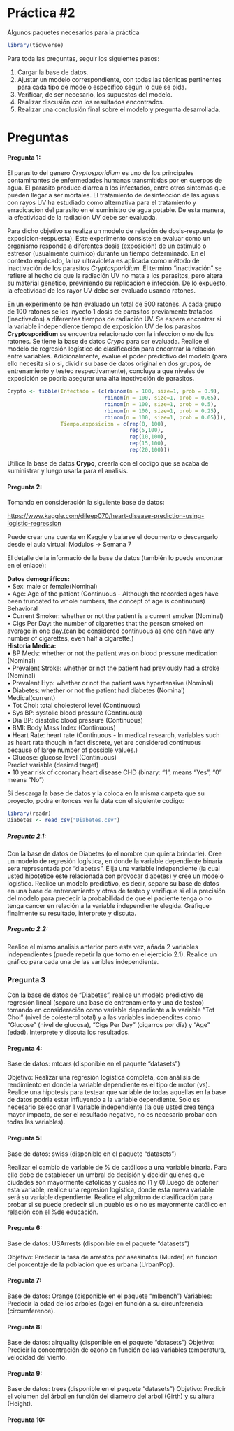 Práctica \#2
================

Algunos paquetes necesarios para la práctica

``` r
library(tidyverse)
```

Para toda las preguntas, seguir los siguientes pasos:

1.  Cargar la base de datos.
2.  Ajustar un modelo correspondiente, con todas las técnicas
    pertinentes para cada tipo de modelo específico según lo que se
    pida.
3.  Verificar, de ser necesario, los supuestos del modelo.
4.  Realizar discusión con los resultados encontrados.
5.  Realizar una conclusión final sobre el modelo y pregunta
    desarrollada.

# Preguntas

#### Pregunta 1:

El parasito del genero *Cryptosporidium* es uno de los principales
contaminantes de enfermedades humanas transmitidas por en cuerpos de
agua. El parasito produce diarrea a los infectados, entre otros sintomas
que pueden llegar a ser mortales. El tratamiento de desinfección de las
aguas con rayos UV ha estudiado como alternativa para el tratamiento y
erradicacion del parasito en el suministro de agua potable. De esta
manera, la efectividad de la radiación UV debe ser evaluada.

Para dicho objetivo se realiza un modelo de relación de dosis-respuesta
(o exposicion-respuesta). Este experimento consiste en evaluar como un
organismo responde a diferentes dosis (exposición) de un estimulo o
estresor (usualmente quimico) durante un tiempo determinado. En el
contexto explicado, la luz ultravioleta es aplicada como método de
inactivación de los parasitos *Cryptosporidium*. El termino
“inactivación” se refiere al hecho de que la radiación UV no mata a los
parasitos, pero altera su material genetico, previniendo su replicación
e infección. De lo expuesto, la efectividad de los rayor UV debe ser
evaluado usando ratones.

En un experimento se han evaluado un total de 500 ratones. A cada grupo
de 100 ratones se les inyecto 1 dosis de parasitos previamente tratados
(inactivados) a diferentes tiempos de radiación UV. Se espera encontrar
si la variable independiente tiempo de exposición UV de los parasitos
**Cryptosporidium** se encuentra relacionado con la infeccion o no de
los ratones. Se tiene la base de datos *Crypo* para ser evaluada.
Realice el modelo de regresión logístico de clasificación para encontrar
la relación entre variables. Adicionalmente, evalue el poder predictivo
del modelo (para ello necesita si o si, dividir su base de datos
original en dos grupos, de entrenamiento y testeo respectivamente),
concluya a que niveles de exposición se podria asegurar una alta
inactivación de parasitos.

``` r
Crypto <- tibble(Infectado = (c(rbinom(n = 100, size=1, prob = 0.9), 
                               rbinom(n = 100, size=1, prob = 0.65),
                               rbinom(n = 100, size=1, prob = 0.5),
                               rbinom(n = 100, size=1, prob = 0.25),
                               rbinom(n = 100, size=1, prob = 0.05))),
                 Tiempo.exposicion = c(rep(0, 100),
                                       rep(5,100),
                                       rep(10,100),
                                       rep(15,100),
                                       rep(20,100)))
```

Utilice la base de datos **Crypo**, crearla con el codigo que se acaba
de suministrar y luego usarla para el analisis.

#### Pregunta 2:

Tomando en consideración la siguiente base de datos:

<https://www.kaggle.com/dileep070/heart-disease-prediction-using-logistic-regression>

Puede crear una cuenta en Kaggle y bajarse el documento o descargarlo
desde el aula virtual: Modulos -\> Semana 7

El detalle de la informació de la base de datos (también lo puede
encontrar en el enlace):

**Datos demográficos:**  
• Sex: male or female(Nominal)  
• Age: Age of the patient (Continuous - Although the recorded ages have
been truncated to whole numbers, the concept of age is continuous)  
Behavioral  
• Current Smoker: whether or not the patient is a current smoker
(Nominal)  
• Cigs Per Day: the number of cigarettes that the person smoked on
average in one day.(can be considered continuous as one can have any
number of cigarettes, even half a cigarette.)  
**Historia Medica:**  
• BP Meds: whether or not the patient was on blood pressure medication
(Nominal)  
• Prevalent Stroke: whether or not the patient had previously had a
stroke (Nominal)  
• Prevalent Hyp: whether or not the patient was hypertensive (Nominal)  
• Diabetes: whether or not the patient had diabetes (Nominal)  
Medical(current)  
• Tot Chol: total cholesterol level (Continuous)  
• Sys BP: systolic blood pressure (Continuous)  
• Dia BP: diastolic blood pressure (Continuous)  
• BMI: Body Mass Index (Continuous)  
• Heart Rate: heart rate (Continuous - In medical research, variables
such as heart rate though in fact discrete, yet are considered
continuous because of large number of possible values.)  
• Glucose: glucose level (Continuous)  
Predict variable (desired target)  
• 10 year risk of coronary heart disease CHD (binary: “1”, means “Yes”,
“0” means “No”)

Si descarga la base de datos y la coloca en la misma carpeta que su
proyecto, podra entonces ver la data con el siguiente codigo:

``` r
library(readr)
Diabetes <- read_csv("Diabetes.csv")
```

##### Pregunta 2.1:

Con la base de datos de Diabetes (o el nombre que quiera brindarle).
Cree un modelo de regresión logística, en donde la variable dependiente
binaria sera representada por “diabetes”. Elija una variable
independiente (la cual usted hipotetice este relacionada con provocar
diabetes) y cree un modelo logístico. Realice un modelo predictivo, es
decir, separe su base de datos en una base de entrenamiento y otras de
testeo y verifique si el la precisión del modelo para predecir la
probabilidad de que el paciente tenga o no tenga cancer en relación a la
variable independiente elegida. Gráfique finalmente su resultado,
interprete y discuta.

##### Pregunta 2.2:

Realice el mismo analisis anterior pero esta vez, añada 2 variables
independientes (puede repetir la que tomo en el ejercicio 2.1). Realice
un gráfico para cada una de las varibles independiente.

### Pregunta 3

Con la base de datos de “Diabetes”, realice un modelo predictivo de
regresión lineal (separe una base de entrenamiento y una de testeo)
tomando en consideración como variable dependiente a la variable “Tot
Chol” (nivel de colesterol total) y a las variables independites como
“Glucose” (nivel de glucosa), “Cigs Per Day” (cigarros por día) y “Age”
(edad). Interprete y discuta los resultados.

#### Pregunta 4:

Base de datos: mtcars (disponible en el paquete “datasets”)

Objetivo: Realizar una regresión logística completa, con análisis de
rendimiento en donde la variable dependiente es el tipo de motor (vs).
Realice una hipotesis para testear que variable de todas aquellas en la
base de datos podria estar influyendo a la variable dependiente. Solo es
necesario seleccionar 1 variable independiente (la que usted crea tenga
mayor impacto, de ser el resultado negativo, no es necesario probar con
todas las variables).

#### Pregunta 5:

Base de datos: swiss (disponible en el paquete “datasets”)

Realizar el cambio de variable de % de católicos a una variable binaria.
Para ello debe de establecer un umbral de decisión y decidir quienes que
ciudades son mayormente católicas y cuales no (1 y 0).Luego de obtener
esta variable, realice una regresión logística, donde esta nueva
variable será su variable dependiente. Realice el algoritmo de
clasificación para probar si se puede predecir si un pueblo es o no es
mayormente católico en relación con el %de educación.

#### Pregunta 6:

Base de datos: USArrests (disponible en el paquete “datasets”)

Objetivo: Predecir la tasa de arrestos por asesinatos (Murder) en
función del porcentaje de la población que es urbana (UrbanPop).

#### Pregunta 7:

Base de datos: Orange (disponible en el paquete “mlbench”) Variables:
Predecir la edad de los arboles (age) en función a su circunferencia
(circumference).

#### Pregunta 8:

Base de datos: airquality (disponible en el paquete “datasets”)
Objetivo: Predicir la concentración de ozono en función de las variables
temperatura, velocidad del viento.

#### Pregunta 9:

Base de datos: trees (disponible en el paquete “datasets”) Objetivo:
Predicir el volumen del árbol en función del diametro del arbol (Girth)
y su altura (Height).

#### Pregunta 10:

